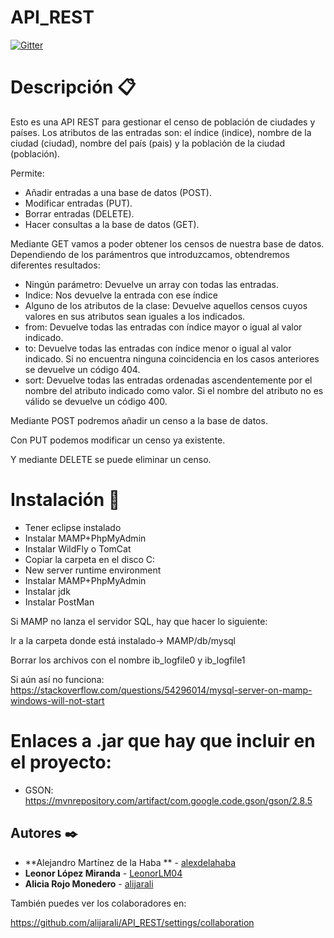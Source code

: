 # API_REST

[![Gitter](https://badges.gitter.im/API_REST/community.svg)](https://gitter.im/API_REST/community?utm_source=badge&utm_medium=badge&utm_campaign=pr-badge&utm_content=badge)
# Descripción 📋

Esto es una API REST para gestionar el censo de población de ciudades y países. Los atributos de las entradas son: el índice (indice), nombre de la ciudad (ciudad), nombre del país (pais) y la población de la ciudad (población).

Permite:
 - Añadir entradas a una base de datos (POST).
 - Modificar entradas (PUT).
 - Borrar entradas (DELETE).
 - Hacer consultas a la base de datos (GET).

Mediante GET vamos a poder obtener los censos de nuestra base de datos. Dependiendo de los parámentros que introduzcamos, obtendremos diferentes resultados: 
 - Ningún parámetro: Devuelve un array con todas las entradas.
 - Indice: Nos devuelve la entrada con ese índice
 - Alguno de los atributos de la clase: Devuelve aquellos censos cuyos valores en sus atributos sean iguales a los indicados.
 - from: Devuelve todas las entradas con índice mayor o igual al valor indicado.
 - to: Devuelve todas las entradas con índice menor o igual al valor indicado. Si no encuentra ninguna coincidencia en los casos anteriores se devuelve un código 404.
  - sort: Devuelve todas las entradas ordenadas ascendentemente por el nombre del atributo indicado como valor. Si el nombre del atributo no es válido se devuelve un código 400.

Mediante POST podremos añadir un censo a la base de datos.

Con PUT podemos modificar un censo ya existente.

Y mediante DELETE se puede eliminar un censo.
 
 # Instalación 🔧
 
 - Tener eclipse instalado
 - Instalar MAMP+PhpMyAdmin
 - Instalar WildFly o TomCat
 - Copiar la carpeta en el disco C:
 - New server runtime environment
 - Instalar MAMP+PhpMyAdmin
 - Instalar jdk
 - Instalar PostMan


Si MAMP no lanza el servidor SQL, hay que hacer lo siguiente:

 Ir a la carpeta donde está instalado-> MAMP/db/mysql 
 
 Borrar los archivos con el nombre ib_logfile0 y ib_logfile1

Si aún así no funciona:
https://stackoverflow.com/questions/54296014/mysql-server-on-mamp-windows-will-not-start

# Enlaces a .jar que hay que incluir en el proyecto:
 - GSON: https://mvnrepository.com/artifact/com.google.code.gson/gson/2.8.5
 
 ## Autores ✒️
 * **Alejandro Martínez de la Haba ** - [alexdelahaba](https://github.com/alexdelahaba)
 * **Leonor López Miranda** - [LeonorLM04](https://github.com/LeonorLM04)
 * **Alicia Rojo Monedero** - [alijarali](https://github.com/alijarali)
 
 También puedes ver los colaboradores en:
 
 https://github.com/alijarali/API_REST/settings/collaboration
 
